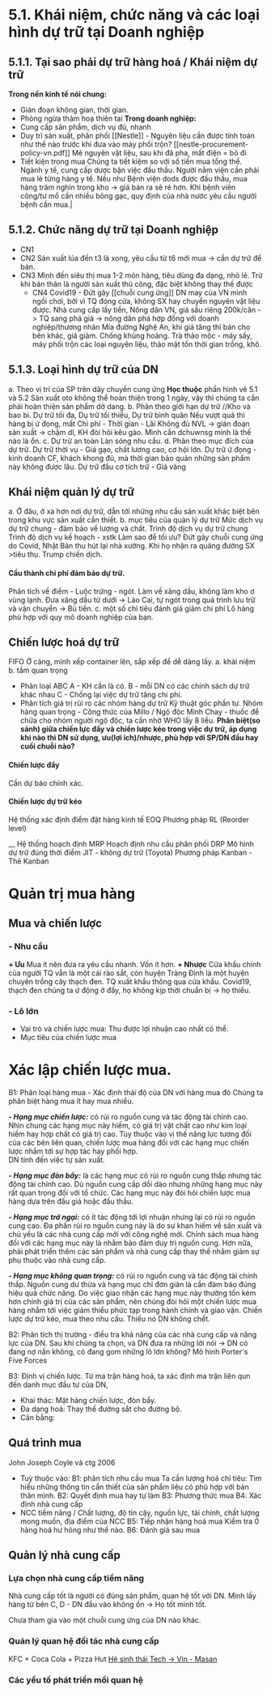 # 5.1. Khái niệm, chức năng và các loại hình dự trữ tại Doanh nghiệp
## 5.1.1. Tại sao phải dự trữ hàng hoá / Khái niệm dự trữ
**Trong nền kinh tế nói chung:** 
- Gián đoạn không gian, thời gian.
- Phòng ngừa thảm hoạ thiên tai
**Trong doanh nghiệp:**
- Cung cấp sản phẩm, dịch vụ đủ, nhanh 
- Duy trì sản xuất, phân phối 
[[Nestle]] - Nguyên liệu cần được tính toán như thế nào trước khi đưa vào máy phối trộn? [[nestle-procurement-policy-vn.pdf]] 
Mẻ nguyên vật liệu, sau khi đã pha, mất điện = bỏ đi
- Tiết kiện trong mua
  Chúng ta tiết kiệm so với số tiền mua tổng thể. 
  Ngành y tế, cung cấp dược bận việc đấu thầu. Người nằm viện cần phải mua lẻ từng hàng y tế. Nếu như Bệnh viện dods được đấu thầu, mua hàng trăm nghìn trong kho -> giá bán ra sẽ rẻ hơn.
  Khi bệnh viên công/tư mổ cần nhiều bông gạc, quy định của nhà nước yêu cầu người bệnh cần mua.|
## 5.1.2. Chức năng dự trữ tại Doanh nghiệp
- CN1
- CN2
Sản xuất lúa đến t3 là xong, yêu cầu từ t6 mới mua -> cần dự trữ để bán.
- CN3
  Mình đến siêu thị mua 1-2 món hàng, tiêu dùng đa dạng, nhỏ lẻ. 
  Trừ khi bản thân là người sản xuất thủ công, đặc biệt không thay thế được
  - CN4
    Covid19 - Đứt gãy [[chuỗi cung ứng]] 
    DN may của VN mình ngồi chơi, bởi vì TQ đóng cửa, không SX hay chuyển nguyên vật liệu được.
    Nhà cung cấp lấy tiền, Nông dân VN, giá sầu riêng 200k/cân -> TQ sang phá giá -> nông dân phá hợp đồng với doanh nghiệp/thương nhân
    Mía đường Nghệ An, khi giá tăng thì bán cho bên khác, giá giảm.
Chống khủng hoảng. Trà thảo mộc - máy sấy, máy phối trộn các loại nguyên liệu, thảo mật tốn thời gian trồng, khô.
## 5.1.3. Loại hình dự trữ của DN
a. Theo vị trí của SP trên dây chuyền cung ứng 
**Học thuộc** phần hình vẽ 5.1 và 5.2
Sản xuất oto không thể hoàn thiện trong 1 ngày, vậy thì chúng ta cần phải hoàn thiện sản phẩm dở dang.
b. Phân theo giới hạn dự trữ
//Kho và bao bì.
Dự trữ tối đa,
Dụ trữ tối thiểu,
Dự trữ bình quân
Nếu vượt quá thì hàng bị ứ đọng, mất Chi phí - Thời gian - Lãi
Không đủ NVL -> gián đoạn sản xuất -> chậm dl, KH đòi hỏi kêu gào. Mình cần dchuwnsg minh là thế nào là ổn.
c. Dự trữ an toàn
Làn sóng nhu cầu.
d. Phân theo mục đích của dự trữ.
Dự trữ thời vụ - Giá gạo, chất lương cao, cơ hội lớn.
Dự trữ ứ đọng - kinh doanh CF, khách khong đủ, mà thời gian bảo quản những sản phẩm này không được lâu.
Dự trữ đầu cơ tích trữ - Giá vàng 
## Khái niệm quản lý dự trữ
a. 
Ở đâu, ở xa hơn nơi dự trữ, dẫn tới những nhu cầu sản xuất khác biệt bên trong khu vực sản xuất cần thiết.
b. mục tiêu của quản lý dự trữ
	Mức dịch vụ dự trữ chung - đảm bảo về lượng và chất.
	Trình độ dịch vụ dự trữ chung 
	Trình độ dịch vụ kế hoạch - xstk
Làm sao để tối ưu? Đứt gãy chuỗi cung ứng do Covid, Nhật Bản thu hút lại nhà xưởng. Khi họ nhận ra quãng đường SX >tiêu thụ. Trump chiến dịch.
#### Cấu thành chi phí đảm bảo dự trữ.
Phân tích về điểm - Luộc trứng - ngót. Làm về xăng dầu, không làm kho ơ vùng lạnh. Đưa xăng dầu từ dưới -> Lào Cai, tự ngót trong quá trình lưu trữ và vận chuyển -> Bù tiền.
c. một số chỉ tiêu đánh giá giảm chi phí
Lô hàng phù hợp với quy mô doanh nghiệp của bạn.
## Chiến lược hoá dự trữ
FIFO Ở cảng, mình xếp container lên, sắp xếp để dễ dàng lấy.
a. khái niệm
b. tầm quan trọng
- Phân loại ABC 
  A - KH cần là có.
  B - mỗi DN có các chính sách dự trữ khác nhau
  C - Chống lại việc dự trữ tăng chi phí.
- Phân tích giá trị rủi ro các nhóm hàng dự trữ
Kỹ thuật góc phần tư.
Nhóm hàng quan trọng - Công thức của Millo / Ngộ độc Minh Chay - thuốc để chữa cho nhóm người ngộ độc, ta cần nhờ WHO lấy 8 liều.
**Phân biệt(so sánh) giữa chiến lực đẩy và chiến lược kéo trong việc dự trữ, áp dụng khi nào thì DN sử dụng, ưu(lợi ích)/nhược, phù hợp với SP/DN đầu hay cuối chuỗi nào?**
#### Chiến lược đẩy
Cần dự báo chính xác.
#### Chiến lược dự trữ kéo
Hệ thống xác định điểm đặt hàng kinh tế EOQ 
Phương pháp RL (Reorder level)

__
Hệ thống hoạch định MRP
Hoạch định nhu cầu phân phối DRP
Mô hình dự trữ đúng thời điểm JIT - không dự trữ (Toyota)
Phương pháp Kanban - Thẻ Kanban 
# Quản trị mua hàng 
## Mua và chiến lược
### - Nhu cầu 
**+ Ưu**
Mua ít nên đưa ra yêu cầu nhanh. Vốn ít hơn.
**+ Nhược**
Cửa khẩu chính của người TQ vẫn là một cái rào sắt, còn huyện Tràng Định là một huyện chuyên trồng cây thạch đen. TQ xuất khẩu thông qua cửa khẩu. Covid19, thạch đen chúng ta ứ động ở đấy, họ không kịp thời chuẩn bị -> họ thiếu.

### - Lô lớn
- Vai trò và chiến lược mua:
  Thu được lợi nhuận cao nhất có thể.
- Mục tiêu của chiến lược mua
# Xác lập chiến lược mua.
B1: Phân loại hàng mua - Xác định thái độ của DN với hàng mua đó
Chúng ta phân biệt hàng mua ít hay mua nhiều.

**_- Hạng mục chiến lược:_** có rủi ro nguồn cung và tác động tài chính cao. Nhìn chung các hạng mục này hiếm, có giá trị vật chất cao như kim loại hiếm hay hợp chất có giá trị cao. Tùy thuộc vào vị thế năng lực tương đối của các bên liên quan, chiến lược mua hàng đối với các hạng mục chiến lược nhắm tới sự hợp tác hay phối hợp.  
DN tính đến việc tự sản xuất.

**_- Hạng mục đòn bẩy:_** là các hạng mục có rủi ro nguồn cung thấp nhưng tác động tài chính cao. Dù nguồn cung cấp dồi dào nhưng những hạng mục này rất quan trọng đối với tổ chức. Các hạng mục này đòi hỏi chiến lược mua hàng dựa trên đấu giá hoặc đấu thầu.

**_- Hạng mục trở ngại:_** có ít tác động tới lợi nhuận nhưng lại có rủi ro nguồn cung cao. Đa phần rủi ro nguồn cung này là do sự khan hiếm về sản xuất và chủ yếu là các nhà cung cấp mới với công nghệ mới. Chính sách mua hàng đối với các hạng mục này là nhằm bảo đảm duy trì nguồn cung. Hơn nữa, phải phát triển thêm các sản phẩm và nhà cung cấp thay thế nhằm giảm sự phụ thuộc vào nhà cung cấp.

**_- Hạng mục không quan trọng:_** có rủi ro nguồn cung và tác động tài chính thấp. Nguồn cung dư thừa và hạng mục chỉ đơn giản là cần đảm bảo đúng hiệu quả chức năng. Do việc giao nhận các hạng mục này thường tốn kém hơn chính giá trị của các sản phẩm, nên chúng đòi hỏi một chiến lược mua hàng nhắm tới việc giảm thiểu phức tạp trong hành chính và giao vận.
Chiến lược dự trữ kéo, mua theo nhu cầu. Thiếu nó DN không chết.

B2: Phân tích thị trường - điều tra khả năng của các nhà cung cấp và năng lực của DN.
Sau khi chúng ta chọn, và DN đưa ra những lời nói -> DN có đang nợ nần không, có đang gom những lô lớn không?
Mô hình Porter's Five Forces

B3: Định vị chiến lược.
Từ ma trận hàng hoá, ta xác định ma trận liên qun đến danh mục đầu tư của DN,

- Khai thác: Mặt hàng chiến lược, đòn bẩy.
- Đa dạng hoá: Thay thế đường sắt cho đường bộ.
- Cân bằng: 

## Quá trình mua
John Joseph Coyle và ctg 2006
- Tuỳ thuộc vào:
B1: phân tích nhu cầu mua
Ta cần lượng hoá chỉ tiêu: Tìm hiểu những thông tin cần thiết của sản phẩm liệu có phù hợp với bản thân mình.
B2: Quyết định mua hay tự làm
B3: Phương thức mua
B4: Xác định nhà cung cấp
- NCC tiềm năng / Chất lượng, độ tin cậy, nguồn lực, tài chính, chất lượng mong muốn, địa điểm của NCC
B5: Tiếp nhận hàng hoá mua
Kiểm tra 0 hàng hoá hư hỏng như thế nào.
B6: Đánh giá sau mua
## Quản lý nhà cung cấp
### Lựa chọn nhà cung cấp tiềm năng
Nhà cung cấp tốt là người có đúng sản phẩm, quan hệ tốt với DN.
Mình lấy hàng từ bên C, D - DN đầu vào không ổn -> Họ tốt mình tốt.

Chưa tham gia vào một chuỗi cung ứng của DN nào khác.
### Quản lý quan hệ đối tác nhà cung cấp
KFC + Coca Cola + Pizza Hut
[Hệ sinh thái Tech -> Vin - Masan](https://cafef.vn/kham-pha-he-sinh-thai-nhieu-cong-ty-ty-do-nhat-cua-2-ty-phu-lap-nghiep-tu-dong-au-tu-thuc-pham-khoang-san-den-ngan-hang-dia-oc-cong-nghe-2022092910235145.chn#:~:text=Hòa%2C%20Phúc%20Long…-,Với%20hàng%20loạt%20doanh%20nghiệp%20quy%20mô%20lớn%2C%20Masan%20–%20Techcombank,đạt%205%2C3%20tỷ%20USD.)


### Các yếu tố phát triển mối quan hệ


